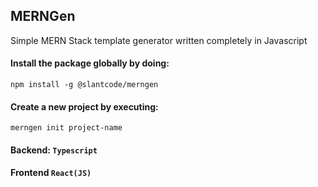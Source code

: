 ## MERNGen
Simple MERN Stack template generator written completely in Javascript

#### Install the package globally by doing:
`
npm install -g @slantcode/merngen
`

#### Create a new project by executing:
`
merngen init project-name
`

#### Backend: `Typescript`
#### Frontend `React(JS)`
